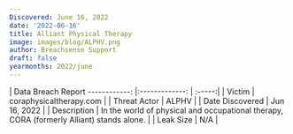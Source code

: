 ```yaml
---
Discovered: June 16, 2022
date: '2022-06-16'
title: Alliant Physical Therapy
image: images/blog/ALPHV.png
author: Breachsense Support
draft: false
yearmonths: 2022/june
---
```



| Data Breach Report
------------:     |:-------------:    | :-----:|
| Victim      | coraphysicaltherapy.com      | 
| Threat Actor      | ALPHV      | 
| Date Discovered      | Jun 16, 2022      | 
| Description      | In the world of physical and occupational therapy, CORA (formerly Alliant) stands alone.      | 
| Leak Size      | N/A      | 

